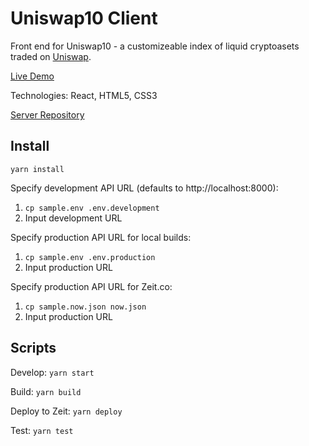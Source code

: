 # Uniswap10 Client

Front end for Uniswap10 - a customizeable index of liquid cryptoasets traded on [Uniswap](https://uniswap.io).

[Live Demo](https://uniswap10.now.sh)

Technologies: React, HTML5, CSS3

[Server Repository](https://github.com/jgrizzled/uniswap10-server)

## Install

`yarn install`

Specify development API URL (defaults to http://localhost:8000):

1. `cp sample.env .env.development`
2. Input development URL

Specify production API URL for local builds:

1. `cp sample.env .env.production`
2. Input production URL

Specify production API URL for Zeit.co:

1. `cp sample.now.json now.json`
2. Input production URL

## Scripts

Develop: `yarn start`

Build: `yarn build`

Deploy to Zeit: `yarn deploy`

Test: `yarn test`
